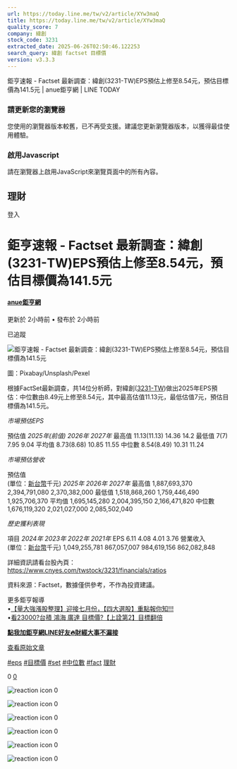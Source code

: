 ```yaml
---
url: https://today.line.me/tw/v2/article/XYw3maQ
title: https://today.line.me/tw/v2/article/XYw3maQ
quality_score: 7
company: 緯創
stock_code: 3231
extracted_date: 2025-06-26T02:50:46.122253
search_query: 緯創 factset 目標價
version: v3.3.3
---
```


鉅亨速報 - Factset 最新調查：緯創(3231-TW)EPS預估上修至8.54元，預估目標價為141.5元 | anue鉅亨網 | LINE TODAY


### 請更新您的瀏覽器

您使用的瀏覽器版本較舊，已不再受支援。建議您更新瀏覽器版本，以獲得最佳使用體驗。

### 啟用Javascript

請在瀏覽器上啟用JavaScript來瀏覽頁面中的所有內容。

 

## 理財

登入

# 鉅亨速報 - Factset 最新調查：緯創(3231-TW)EPS預估上修至8.54元，預估目標價為141.5元

#### [anue鉅亨網](/tw/v3/publisher/100140)

更新於 2小時前 • 發布於 2小時前

已追蹤

![鉅亨速報 - Factset 最新調查：緯創(3231-TW)EPS預估上修至8.54元，預估目標價為141.5元](https://today-obs.line-scdn.net/0hLbJxTLucE013AQ129alsGk9XHzxEZwlEVWIPLAAGSn5aLVYcGWFALlVRSGEKNFweV29aKQAFHy1SMFcbTQ/w644)

圖：Pixabay/Unsplash/Pexel

根據FactSet最新調查，共14位分析師，對緯創([3231-TW](https://www.cnyes.com/twstock/3231?utm_source=line&utm_medium=RSS))做出2025年EPS預估：中位數由8.49元上修至8.54元，其中最高估值11.13元，最低估值7元，預估目標價為141.5元。

*市場預估EPS*

預估值 *2025年(前值)* *2026年* *2027年* 最高值 11.13(11.13) 14.36 14.2 最低值 7(7) 7.95 9.04 平均值 8.73(8.68) 10.85 11.55 中位數 8.54(8.49) 10.31 11.24

*市場預估營收*

預估值  
(單位：[新台幣](https://invest.cnyes.com/forex/detail/usdtwd?utm_source=line&utm_medium=RSS)千元) *2025年* *2026年* *2027年* 最高值 1,887,693,370 2,394,791,080 2,370,382,000 最低值 1,518,868,260 1,759,446,490 1,925,706,370 平均值 1,695,145,280 2,004,395,150 2,166,471,820 中位數 1,676,119,320 2,021,027,000 2,085,502,040

*歷史獲利表現*

項目 *2024年* *2023年* *2022年* *2021年* EPS 6.11 4.08 4.01 3.76 營業收入  
(單位：[新台幣](https://invest.cnyes.com/forex/detail/usdtwd?utm_source=line&utm_medium=RSS)千元) 1,049,255,781 867,057,007 984,619,156 862,082,848

詳細資訊請看台股內頁：  
<https://www.cnyes.com/twstock/3231/financials/ratios>

資料來源：Factset，數據僅供參考，不作為投資建議。

更多鉅亨報導  
•[【量大強漲股整理】迎接七月份，【四大選股】重點報你知!!!](https://news.cnyes.com/news/id/6038189?utm_source=line&utm_medium=RSS&utm_campaign=relate)  
•[看23000?台積 鴻海 廣達 目標價?【上詮第2】目標翻倍](https://news.cnyes.com/news/id/6036182?utm_source=line&utm_medium=RSS&utm_campaign=relate)

**[點我加鉅亨網LINE好友🔥財經大事不漏接](https://bit.ly/3aIkfkf)**

[查看原始文章](https://news.cnyes.com/news/id/6038774?utm_source=line&utm_medium=RSS&utm_campaign=content)

[#eps](/tw/v2/tag/g7Pl59?tag=eps)  [#目標價](/tw/v2/tag/8Z3wJG?tag=%E7%9B%AE%E6%A8%99%E5%83%B9)  [#set](/tw/v2/tag/Pz7L5G?tag=set)  [#中位數](/tw/v2/tag/vVyra2?tag=%E4%B8%AD%E4%BD%8D%E6%95%B8)  [#fact](/tw/v2/tag/GK5DmE?tag=fact)  [理財](/tw/v3/page/finance)

0
   [0](/tw/v2/comment/article/XYw3maQ)

![reaction icon]() 
0

![reaction icon]() 
0

![reaction icon]() 
0

![reaction icon]() 
0

![reaction icon]() 
0

![reaction icon]() 
0